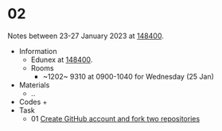 # 02
Notes between 23-27 January 2023 at [148400](https://edunex.itb.ac.id/courses/45279/preview/148400).

- Information
  + Edunex at [148400](https://edunex.itb.ac.id/courses/45279/preview/148400).
  + Rooms
    - ~1202~ 9310 at 0900-1040 for Wednesday (25 Jan)
- Materials
  + ..
- Codes
  + 
- Task
  + 01 [Create GitHub account and fork two repositories](https://github.com/dudung/fi6004-01-2022-2/issues/1)
